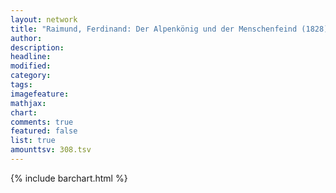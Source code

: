 ```yaml
---
layout: network
title: "Raimund, Ferdinand: Der Alpenkönig und der Menschenfeind (1828)"
author:
description:
headline:
modified:
category:
tags:
imagefeature: 
mathjax: 
chart: 
comments: true
featured: false
list: true
amounttsv: 308.tsv
---
```

{% include barchart.html %}
